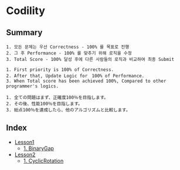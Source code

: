 # Codility 
## Summary
```
1. 모든 문제는 우선 Correctness - 100% 를 목표로 진행
2. 그 후 Performance - 100% 를 맞추기 위해 로직을 수정
3. Total Score - 100% 달성 후에 다른 사람들의 로직과 비교하여 최종 Submit
```
```
1. First priority is 100% of Correctness.
2. After that, Update Logic for　100% of Performance.
3. When Total score has been achieved 100%, Compared to other programmer's logics. 
```
```
1. 全ての問題はまず、正確度100％を目指します。
2. その後、性能100％を目指します。
3. 総点100％を達成したら、他のアルゴリズムと比較します。
```
## Index
- [Lesson1](https://github.com/Bnine/php-algorithm/tree/master/codility/Lesson1)
    + [1. BinaryGap](https://github.com/Bnine/php-algorithm/blob/master/codility/Lesson1/BinaryGap.md)
- [Lesson2](https://github.com/Bnine/php-algorithm/tree/master/codility/Lesson2)
    + [1. CyclicRotation](https://github.com/Bnine/php-algorithm/blob/master/codility/Lesson2/CyclicRotation.md)